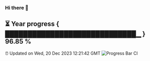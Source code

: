 ### Hi there 👋
⏳ Year progress { █████████████████████████████▁ } 96.85 %
---
⏰ Updated on Wed, 20 Dec 2023 12:21:42 GMT
![Progress Bar CI](https://github.com/liununu/liununu/workflows/Progress%20Bar%20CI/badge.svg)
